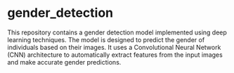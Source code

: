 # gender_detection
This repository contains a gender detection model implemented using deep learning techniques. The model is designed to predict the gender of individuals based on their images. It uses a Convolutional Neural Network (CNN) architecture to automatically extract features from the input images and make accurate gender predictions.
